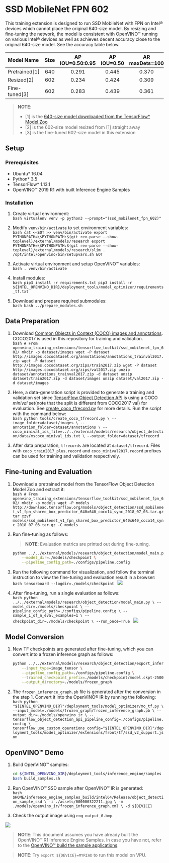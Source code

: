 # SSD MobileNet FPN 602

This training extension is designed to run SSD MobileNet with FPN on Intel&reg; devices which cannot place the original
640-size model. By resizing and fine-tuning the network, the model is consistent with OpenVINO™  running on various Intel&reg;
devices as well as achieves decent accuracy close to the original 640-size model. See the accuracy table below.

| Model Name     | Size | AP IOU=0.50:0.95 | AP IOU=0.50 | AR maxDets=100 |
| :------------- | :--: | :--------------: | :---------: | :------------: |
| Pretrained[1] | 640  | 0.291            | 0.445       | 0.370          |
| Resized[2]    | 602  | 0.234            | 0.424       | 0.309          |
| Fine-tuned[3] | 602  | 0.283            | 0.439       | 0.361          |

> **NOTE**:
> - [1] is the [640-size model downloaded from the TensorFlow\* Model Zoo](http://download.tensorflow.org/models/object_detection/ssd_mobilenet_v1_fpn_shared_box_predictor_640x640_coco14_sync_2018_07_03.tar.gz)
> - [2] is the 602-size model resized from [1] straight away
> - [3] is the fine-tuned 602-size model in this extension

## Setup

### Prerequisites

* Ubuntu\* 16.04
* Python\* 3.5
* TensorFlow\* 1.13.1
* OpenVINO™  2019 R1 with built Inference Engine Samples

### Installation

1. Create virtual environment:  
        ```bash
        virtualenv venv -p python3 --prompt="(ssd_mobilenet_fpn_602)"
        ```

2. Modify `venv/bin/activate` to set environment variables:  
        ```bash
        cat <<EOT >> venv/bin/activate
        export PYTHONPATH=\$PYTHONPATH:$(git rev-parse --show-toplevel)/external/models/research
        export PYTHONPATH=\$PYTHONPATH:$(git rev-parse --show-toplevel)/external/models/research/slim
        . /opt/intel/openvino/bin/setupvars.sh
        EOT
        ```

3. Activate virtual environment and setup OpenVINO™  variables:  
        ```bash
        . venv/bin/activate
        ```

4. Install modules:  
        ```bash
        pip3 install -r requirements.txt
        pip3 install -r ${INTEL_OPENVINO_DIR}/deployment_tools/model_optimizer/requirements_tf.txt
        ```

5. Download and prepare required submodules:  
        ```bash
        bash ../prepare_modules.sh
        ```

## Data Preparation

1. Download [Common Objects in Context (COCO) images and annotations](https://cocodataset.org/#download). COCO2017 is used in this
repository for training and validation.  
        ```bash
        # From openvino_training_extensions/tensorflow_toolkit/ssd_mobilenet_fpn_602/
        mkdir -p dataset/images
        wget -P dataset http://images.cocodataset.org/annotations/annotations_trainval2017.zip
        wget -P dataset http://images.cocodataset.org/zips/train2017.zip
        wget -P dataset http://images.cocodataset.org/zips/val2017.zip
        unzip dataset/annotations_trainval2017.zip -d dataset
        unzip dataset/train2017.zip -d dataset/images
        unzip dataset/val2017.zip -d dataset/images
        ```

2. Here, a data-generation script is provided to generate a training and validation set since [TensorFlow Object Detection
API](https://github.com/tensorflow/models/tree/master/research/object_detection) is using a COCO *minival* set(note that the
split is different from COCO2017 val) for evaluation. See [create_coco_tfrecord.py](tools/create_coco_tfrecord.py) for
more details. Run the script with the command below:  
        ```bash
        python tools/create_coco_tfrecord.py \
            --image_folder=dataset/images \
            --annotation_folder=dataset/annotations \
            --coco_minival_ids_file=../../external/models/research/object_detection/data/mscoco_minival_ids.txt \
            --output_folder=dataset/tfrecord
        ```

3. After data preparation, `tfrecords` are located at `dataset/tfrecord`. Files with `coco_train2017_plus.record` and
`coco_minival2017.record` prefixes can be used for training and validation respectively.


## Fine-tuning and Evaluation

1. Download a pretrained model from the TensorFlow Object Detection Model Zoo and extract it:   
        ```bash
        # From openvino_training_extensions/tensorflow_toolkit/ssd_mobilenet_fpn_602/
        mkdir -p models
        wget -P models http://download.tensorflow.org/models/object_detection/ssd_mobilenet_v1_fpn_shared_box_predictor_640x640_coco14_sync_2018_07_03.tar.gz
        tar xzvf models/ssd_mobilenet_v1_fpn_shared_box_predictor_640x640_coco14_sync_2018_07_03.tar.gz -C models
        ```

2. Run fine-tuning as follows:   
    >**NOTE**: Evaluation metrics are printed out during fine-tuning.
    ```bash
    python ../../external/models/research/object_detection/model_main.py \
        --model_dir=./models/checkpoint \
        --pipeline_config_path=./configs/pipeline.config
    ```

3. Run the following command for visualization, and follow the terminal instruction to view the fine-tuning and evaluation
result in a browser:   
        ```bash
        tensorboard --logdir=./models/checkpoint
        ```
![](assets/tensorboard_loss.jpg)

4. After fine-tuning, run a single evaluation as follows:   
        ```bash
        python ../../external/models/research/object_detection/model_main.py \
            --model_dir=./models/checkpoint \
            --pipeline_config_path=./configs/pipeline.config \
            --sample_1_of_n_eval_examples=1 \
            --checkpoint_dir=./models/checkpoint \
            --run_once=True
        ```
![](assets/tensorboard_evaluation.jpg)

## Model Conversion

1. New TF checkpoints are generated after fine-tuning, which you can convert into a frozen inference graph as follows:
    ```bash
    python ../../external/models/research/object_detection/export_inference_graph.py \
        --input_type=image_tensor \
        --pipeline_config_path=./configs/pipeline.config \
        --trained_checkpoint_prefix=./models/checkpoint/model.ckpt-2500 \
        --output_directory=./models/frozen_graph
    ```

2. The `frozen_inference_graph.pb` file is generated after the conversion in the step 1. Convert it into the OpenVINO&reg; IR by running the following:   
        ```bash
        python "${INTEL_OPENVINO_DIR}"/deployment_tools/model_optimizer/mo_tf.py \
            --input_model=./models/frozen_graph/frozen_inference_graph.pb \
            --output_dir=./models/openvino_ir \
            --tensorflow_object_detection_api_pipeline_config=./configs/pipeline.config \
            --tensorflow_use_custom_operations_config="${INTEL_OPENVINO_DIR}"/deployment_tools/model_optimizer/extensions/front/tf/ssd_v2_support.json
        ```

## OpenVINO™  Demo

1. Build OpenVINO™  samples:
    ```bash
    cd ${INTEL_OPENVINO_DIR}/deployment_tools/inference_engine/samples
    bash build_samples.sh
    ```

2. Run OpenVINO™  SSD sample after OpenVINO™  IR is generated:  
        ```bash
        $HOME/inference_engine_samples_build/intel64/Release/object_detection_sample_ssd \
            -i ./assets/000000322211.jpg \
            -m ./models/openvino_ir/frozen_inference_graph.xml \
            -d ${DEVICE}
        ```

2. Check the output image using `eog output_0.bmp`.

![](assets/000000322211_out.jpg)

> **NOTE**: This document assumes you have already built the OpenVINO™  R1 Inference Engine Samples. In case you have not, refer to the [OpenVINO™  build the sample
applications](https://docs.openvinotoolkit.org/latest/_docs_IE_DG_Samples_Overview.html#build_the_sample_applications).

> **NOTE**: Try `export ${DEVICE}=MYRIAD` to run this model on VPU.
